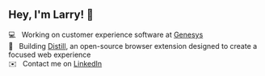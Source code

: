 ## Hey, I'm Larry! 👋

💻 &nbsp; Working on customer experience software at [Genesys](https://www.genesys.com/)\
🔧 &nbsp; Building [Distill](https://github.com/LarryBaer/Distill), an open-source browser extension designed to create a focused web experience\
✉️ &nbsp; Contact me on [LinkedIn](https://www.linkedin.com/in/larry-baer/)
